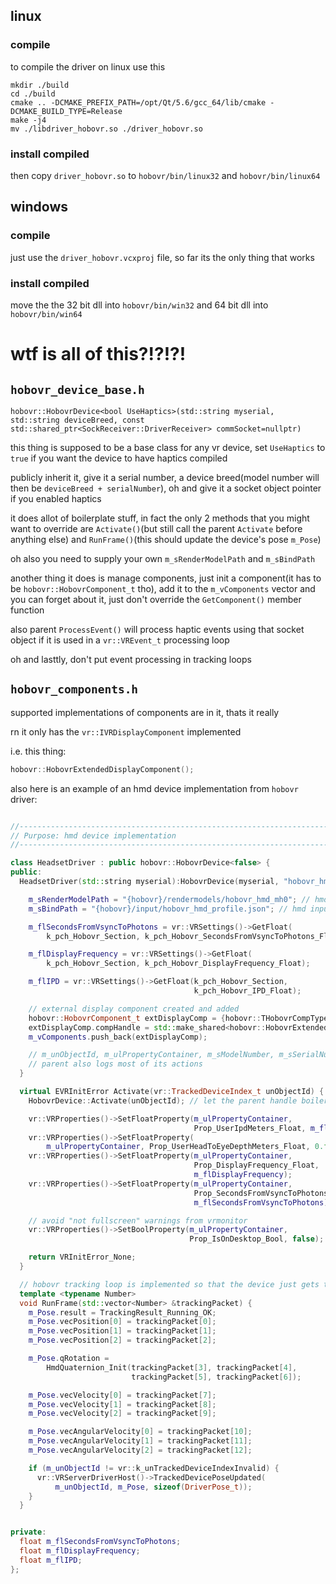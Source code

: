 
## linux

### compile
to compile the driver on linux use this
```
mkdir ./build
cd ./build
cmake .. -DCMAKE_PREFIX_PATH=/opt/Qt/5.6/gcc_64/lib/cmake -DCMAKE_BUILD_TYPE=Release
make -j4
mv ./libdriver_hobovr.so ./driver_hobovr.so
```

### install compiled
then copy `driver_hobovr.so` to `hobovr/bin/linux32` and `hobovr/bin/linux64`

## windows

### compile
just use the `driver_hobovr.vcxproj` file, so far its the only thing that works

### install compiled
move the the 32 bit dll into `hobovr/bin/win32` and 64 bit dll into `hobovr/bin/win64`


# wtf is all of this?!?!?!

## `hobovr_device_base.h`
`hobovr::HobovrDevice<bool UseHaptics>(std::string myserial, std::string deviceBreed, const std::shared_ptr<SockReceiver::DriverReceiver> commSocket=nullptr)`

this thing is supposed to be a base class for any vr device, set `UseHaptics` to `true` if you want the device to have haptics compiled

publicly inherit it, give it a serial number, a device breed(model number will then be `deviceBreed + serialNumber`), oh and give it a socket object pointer if you enabled haptics

it does allot of boilerplate stuff, in fact the only 2 methods that you might want to override are `Activate()`(but still call the parent `Activate` before anything else) and `RunFrame()`(this should update the device's pose `m_Pose`)

oh also you need to supply your own `m_sRenderModelPath` and `m_sBindPath`

another thing it does is manage components, just init a component(it has to be `hobovr::HobovrComponent_t` tho), add it to the `m_vComponents` vector and you can forget about it, just don't override the `GetComponent()` member function

also parent `ProcessEvent()` will process haptic events using that socket object if it is used in a `vr::VREvent_t` processing loop

oh and lasttly, don't put event processing in tracking loops

## `hobovr_components.h`

supported implementations of components are in it, thats it really

rn it only has the `vr::IVRDisplayComponent` implemented

i.e. this thing:
```c++
hobovr::HobovrExtendedDisplayComponent();
```

also here is an example of an hmd device implementation from `hobovr` driver:
```c++

//-----------------------------------------------------------------------------
// Purpose: hmd device implementation
//-----------------------------------------------------------------------------

class HeadsetDriver : public hobovr::HobovrDevice<false> {
public:
  HeadsetDriver(std::string myserial):HobovrDevice(myserial, "hobovr_hmd_m") {

    m_sRenderModelPath = "{hobovr}/rendermodels/hobovr_hmd_mh0"; // hmd model, stored in hobovr/resources/rendermodels/hobovr_hmd_mh0/
    m_sBindPath = "{hobovr}/input/hobovr_hmd_profile.json"; // hmd input binding, stored in hobovr/resources/input/hobovr_hmd_profile.json

    m_flSecondsFromVsyncToPhotons = vr::VRSettings()->GetFloat(
        k_pch_Hobovr_Section, k_pch_Hobovr_SecondsFromVsyncToPhotons_Float);

    m_flDisplayFrequency = vr::VRSettings()->GetFloat(
        k_pch_Hobovr_Section, k_pch_Hobovr_DisplayFrequency_Float);

    m_flIPD = vr::VRSettings()->GetFloat(k_pch_Hobovr_Section,
                                         k_pch_Hobovr_IPD_Float);

    // external display component created and added
    hobovr::HobovrComponent_t extDisplayComp = {hobovr::THobovrCompType::THobovrComp_ExtendedDisplay, vr::IVRDisplayComponent_Version};
    extDisplayComp.compHandle = std::make_shared<hobovr::HobovrExtendedDisplayComponent>();
    m_vComponents.push_back(extDisplayComp);

    // m_unObjectId, m_ulPropertyContainer, m_sModelNumber, m_sSerialNumber and m_Pose are initialized by the parent
    // parent also logs most of its actions
  }

  virtual EVRInitError Activate(vr::TrackedDeviceIndex_t unObjectId) {
    HobovrDevice::Activate(unObjectId); // let the parent handle boilerplate stuff

    vr::VRProperties()->SetFloatProperty(m_ulPropertyContainer,
                                         Prop_UserIpdMeters_Float, m_flIPD);
    vr::VRProperties()->SetFloatProperty(
        m_ulPropertyContainer, Prop_UserHeadToEyeDepthMeters_Float, 0.f);
    vr::VRProperties()->SetFloatProperty(m_ulPropertyContainer,
                                         Prop_DisplayFrequency_Float,
                                         m_flDisplayFrequency);
    vr::VRProperties()->SetFloatProperty(m_ulPropertyContainer,
                                         Prop_SecondsFromVsyncToPhotons_Float,
                                         m_flSecondsFromVsyncToPhotons);

    // avoid "not fullscreen" warnings from vrmonitor
    vr::VRProperties()->SetBoolProperty(m_ulPropertyContainer,
                                        Prop_IsOnDesktop_Bool, false);

    return VRInitError_None;
  }

  // hobovr tracking loop is implemented so that the device just gets the final result
  template <typename Number>
  void RunFrame(std::vector<Number> &trackingPacket) {
    m_Pose.result = TrackingResult_Running_OK;
    m_Pose.vecPosition[0] = trackingPacket[0];
    m_Pose.vecPosition[1] = trackingPacket[1];
    m_Pose.vecPosition[2] = trackingPacket[2];

    m_Pose.qRotation =
        HmdQuaternion_Init(trackingPacket[3], trackingPacket[4],
                           trackingPacket[5], trackingPacket[6]);

    m_Pose.vecVelocity[0] = trackingPacket[7];
    m_Pose.vecVelocity[1] = trackingPacket[8];
    m_Pose.vecVelocity[2] = trackingPacket[9];

    m_Pose.vecAngularVelocity[0] = trackingPacket[10];
    m_Pose.vecAngularVelocity[1] = trackingPacket[11];
    m_Pose.vecAngularVelocity[2] = trackingPacket[12];

    if (m_unObjectId != vr::k_unTrackedDeviceIndexInvalid) {
      vr::VRServerDriverHost()->TrackedDevicePoseUpdated(
          m_unObjectId, m_Pose, sizeof(DriverPose_t));
    }
  }


private:
  float m_flSecondsFromVsyncToPhotons;
  float m_flDisplayFrequency;
  float m_flIPD;
};
```